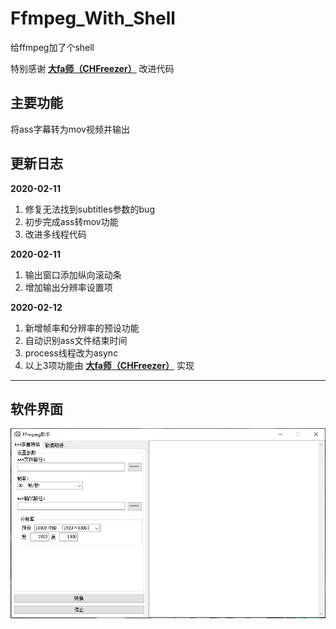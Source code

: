 # Ffmpeg_With_Shell

给ffmpeg加了个shell  

特别感谢  [**大fa师（CHFreezer）**](https://github.com/0x3f3f3f3f) 改进代码  


## 主要功能
将ass字幕转为mov视频并输出  

## 更新日志  

**2020-02-11**  

1. 修复无法找到subtitles参数的bug  
2. 初步完成ass转mov功能  
3. 改进多线程代码  

**2020-02-11**

1. 输出窗口添加纵向滚动条  
2. 增加输出分辨率设置项  

**2020-02-12**

1. 新增帧率和分辨率的预设功能  
2. 自动识别ass文件结束时间  
3. process线程改为async  
4. 以上3项功能由 [**大fa师（CHFreezer）**](https://github.com/0x3f3f3f3f") 实现  

---
## 软件界面

<img src="readme/preview_blank.png" width = 800>
